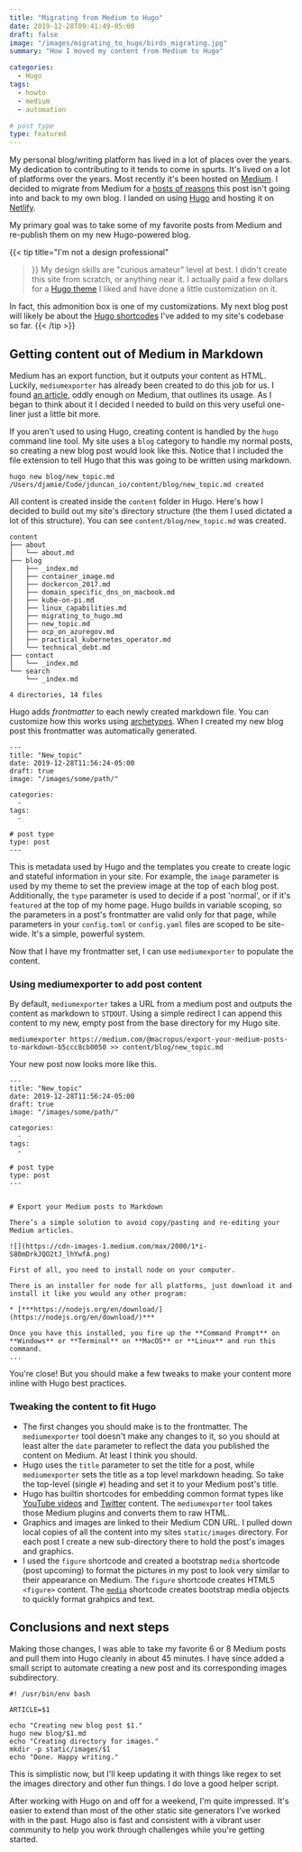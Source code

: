 ```yaml
---
title: "Migrating from Medium to Hugo"
date: 2019-12-28T09:41:49-05:00
draft: false
image: "/images/migrating_to_hugo/birds_migrating.jpg"
summary: "How I moved my content from Medium to Hugo"

categories: 
  - Hugo
tags:
  - howto
  - medium
  - automation

# post type
type: featured
---
```


My personal blog/writing platform has lived in a lot of places over the years. My dedication to contributing to it tends to come in spurts. It's lived on a lot of platforms over the years. Most recently it's been hosted on [Medium](https://medium.com/@jamieeduncan). I decided to migrate from Medium for a [hosts of reasons](https://nomedium.dev/) this post isn't going into and back to my own blog. I landed on using [Hugo](https://gohugo.io/) and hosting it on [Netlify](https://www.netlify.com/).

My primary goal was to take some of my favorite posts from Medium and re-publish them on my new Hugo-powered blog. 

{{< tip
title="I'm not a design professional"
>}}
My design skills are "curious amateur" level at best. I didn't create this site from scratch, or anything near it. I actually paid a few dollars for a [Hugo theme](https://gethugothemes.com/products/liva-hugo/) I liked and have done a little customization on it. 

In fact, this admonition box is one of my customizations. My next blog post will likely be about the [Hugo shortcodes](https://gohugo.io/content-management/shortcodes/) I've added to my site's codebase so far.
{{< /tip >}}

## Getting content out of Medium in Markdown

Medium has an export function, but it outputs your content as HTML. Luckily, `mediumexporter` has already been created to do this job for us. I found [an article](https://medium.com/@macropus/export-your-medium-posts-to-markdown-b5ccc8cb0050), oddly enough on Medium, that outlines its usage. As I began to think about it I decided I needed to build on this very useful one-liner just a little bit more. 

If you aren't used to using Hugo, creating content is handled by the `hugo` command line tool. My site uses a `blog` category to handle my normal posts, so creating a new blog post would look like this. Notice that I included the file extension to tell Hugo that this was going to be written using markdown.

```
hugo new blog/new_topic.md
/Users/djamie/Code/jduncan_io/content/blog/new_topic.md created
```
All content is created inside the `content` folder in Hugo. Here's how I decided to build out my site's directory structure (the them I used dictated a lot of this structure). You can see `content/blog/new_topic.md` was created.

```
content
├── about
│   └── about.md
├── blog
│   ├── _index.md
│   ├── container_image.md
│   ├── dockercon_2017.md
│   ├── domain_specific_dns_on_macbook.md
│   ├── kube-on-pi.md
│   ├── linux_capabilities.md
│   ├── migrating_to_hugo.md
│   ├── new_topic.md
│   ├── ocp_on_azuregov.md
│   ├── practical_kubernetes_operator.md
│   └── technical_debt.md
├── contact
│   └── _index.md
└── search
    └── _index.md

4 directories, 14 files
```

Hugo adds _frontmatter_ to each newly created markdown file. You can customize how this works using [archetypes](https://gohugo.io/content-management/archetypes/). When I created my new blog post this frontmatter was automatically generated. 

```
---
title: "New_topic"
date: 2019-12-28T11:56:24-05:00
draft: true
image: "/images/some/path/"

categories:
  -
tags:
  -

# post type
type: post
---
```

This is metadata used by Hugo and the templates you create to create logic and stateful information in your site. For example, the `image` parameter is used by my theme to set the preview image at the top of each blog post. Additionally, the `type` parameter is used to decide if a post 'normal', or if it's `featured` at the top of my home page. Hugo builds in variable scoping, so the parameters in a post's frontmatter are valid only for that page, while parameters in your `config.toml` or `config.yaml` files are scoped to be site-wide. It's a simple, powerful system.

Now that I have my frontmatter set, I can use `mediumexporter` to populate the content. 

### Using mediumexporter to add post content

By default, `mediumexporter` takes a URL from a medium post and outputs the content as markdown to `STDOUT`. Using a simple redirect I can append this content to my new, empty post from the base directory for my Hugo site. 

```
mediumexporter https://medium.com/@macropus/export-your-medium-posts-to-markdown-b5ccc8cb0050 >> content/blog/new_topic.md
```

Your new post now looks more like this. 

```
---
title: "New_topic"
date: 2019-12-28T11:56:24-05:00
draft: true
image: "/images/some/path/"

categories:
  -
tags:
  -

# post type
type: post
---


# Export your Medium posts to Markdown

There’s a simple solution to avoid copy/pasting and re-editing your Medium articles.

![](https://cdn-images-1.medium.com/max/2000/1*i-S80mDrkJQO2tJ_lhYwfA.png)

First of all, you need to install node on your computer.

There is an installer for node for all platforms, just download it and install it like you would any other program:

* [***https://nodejs.org/en/download/](https://nodejs.org/en/download/)***

Once you have this installed, you fire up the **Command Prompt** on **Windows** or **Terminal** on **MacOS** or **Linux** and run this command.
...
```

You're close! But you should make a few tweaks to make your content more inline with Hugo best practices.

### Tweaking the content to fit Hugo

* The first changes you should make is to the frontmatter. The `mediumexporter` tool doesn't make any changes to it, so you should at least alter the `date` parameter to reflect the data you published the content on Medium. At least I think you should.
* Hugo uses the `title` parameter to set the title for a post, while `mediumexporter` sets the title as a top level markdown heading. So take the top-level (single `#`) heading and set it to your Medium post's title.
* Hugo has builtin shortcodes for embedding common format types like [YouTube videos](https://gohugo.io/content-management/shortcodes/#youtube) and [Twitter](https://gohugo.io/content-management/shortcodes/#tweet) content. The `mediumexporter` tool takes those Medium plugins and converts them to raw HTML. 
* Graphics and images are linked to their Medium CDN URL. I pulled down local copies of all the content into my sites `static/images` directory. For each post I create a new sub-directory there to hold the post's images and graphics.
* I used the `figure` shortcode and created a bootstrap `media` shortcode (post upcoming) to format the pictures in my post to look very similar to their appearance on Medium. The `figure` shortcode creates HTML5 `<figure>` content. The [`media`](https://getbootstrap.com/docs/4.0/layout/media-object/) shortcode creates bootstrap media objects to quickly format grahpics and text. 

## Conclusions and next steps

Making those changes, I was able to take my favorite 6 or 8 Medium posts and pull them into Hugo cleanly in about 45 minutes. I have since added a small script to automate creating a new post and its corresponding images subdirectory.

```
#! /usr/bin/env bash

ARTICLE=$1

echo "Creating new blog post $1."
hugo new blog/$1.md
echo "Creating directory for images."
mkdir -p static/images/$1
echo "Done. Happy writing."
```

This is simplistic now, but I'll keep updating it with things like regex to set the images directory and other fun things. I do love a good helper script.

After working with Hugo on and off for a weekend, I'm quite impressed. It's easier to extend than most of the other static site generators I've worked with in the past. Hugo also is fast and consistent with a vibrant user community to help you work through challenges while you're getting started.
